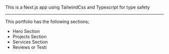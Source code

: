 This is a Next.js app using TailwindCss and Typescript for type safety

---
This portfolio has the following sections;

- Hero Section
- Projects Section
- Services Section
- Reviews or Testi
